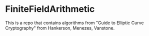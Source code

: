 # FiniteFieldArithmetic
This is a repo that contains algorithms from "Guide to Elliptic Curve Cryptography" from Hankerson, Menezes, Vanstone.
